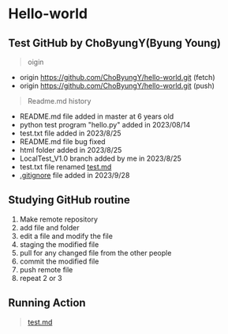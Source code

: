 # Hello-world

## Test GitHub by ChoByungY(Byung Young)

> oigin
 * origin  https://github.com/ChoByungY/hello-world.git (fetch)
 * origin  https://github.com/ChoByungY/hello-world.git (push)

> Readme.md history

* README.md file added in master at 6 years old
* python test program "hello.py" added in 2023/08/14
* test.txt file added in 2023/8/25
* README.md file bug fixed
* html folder added in 2023/8/25
* LocalTest_V1.0 branch added by me in 2023/8/25
* test.txt file renamed [test.md](test.md)
* [.gitignore](.gitignore) file added in 2023/9/28

## Studying GitHub routine

1. Make remote repository
2. add file and folder
3. edit a file and modify the file
4. staging the modified file
5. pull for any changed file from the other people
6. commit the modified file
7. push remote file
8. repeat 2 or 3

## Running Action

> [test.md](test.md)
